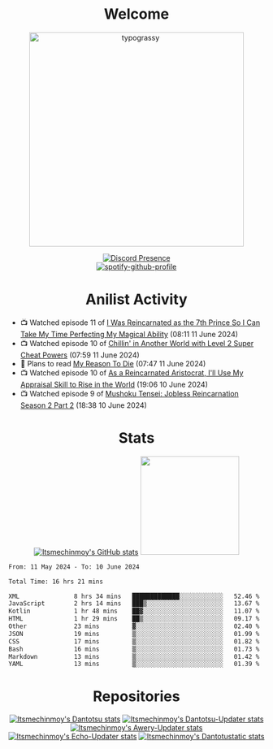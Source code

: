 <div align="center">

# Welcome
<a href="https://github.com/kawarimidoll/typograssy">
    <img alt="typograssy" src="https://typograssy.deno.dev/api?text=%E3%82%88%E3%81%86%E3%81%93%E3%81%9D%E3%81%BF%E3%81%AA%E3%81%95%E3%82%93%20-%20Itsmechinmoy--&&l0=none&l1=82d9d0&l2=027353&l3=038c4c&l4=01402e&bg=none&frame=none&speed=100&comment=" width="421.99">
</a>

[![Discord Presence](https://lanyard.cnrad.dev/api/523539866311720963?theme=dark&bg=Oe1116&animated=false&hideDiscrim=true&borderRadius=30px&hideActivity=whenNotUsed)](https://discord.com/users/523539866311720963)<br>
[![spotify-github-profile](https://spotify-github-profile.vercel.app/api/view?uid=31zczwoe3obxakjgkio7anubhkaq&cover_image=true&theme=novatorem&show_offline=true&background_color=121212&interchange=false&bar_color=53b14f&bar_color=ffffff&bar_color_cover=false)](https://spotify-github-profile.vercel.app/api/view?uid=31zczwoe3obxakjgkio7anubhkaq&redirect=true)
</div>

<div align="center">

# Anilist Activity
</div>
<!-- ANILIST_ACTIVITY:start -->

-   📺 Watched episode 11 of [I Was Reincarnated as the 7th Prince So I Can Take My Time Perfecting My Magical Ability](https://anilist.co/anime/156415) (08:11 11 June 2024)
-   📺 Watched episode 10 of [Chillin' in Another World with Level 2 Super Cheat Powers](https://anilist.co/anime/170130) (07:59 11 June 2024)
-   📖 Plans to read [My Reason To Die](https://anilist.co/manga/144006) (07:47 11 June 2024)
-   📺 Watched episode 10 of [As a Reincarnated Aristocrat, I'll Use My Appraisal Skill to Rise in the World](https://anilist.co/anime/164702) (19:06 10 June 2024)
-   📺 Watched episode 9 of [Mushoku Tensei: Jobless Reincarnation Season 2 Part 2](https://anilist.co/anime/166873) (18:38 10 June 2024)

<!-- ANILIST_ACTIVITY:end -->
<div align="center">
    
# Stats
[![Itsmechinmoy's GitHub stats](https://github-readme-stats.vercel.app/api?username=itsmechinmoy&show_icons=true&theme=algolia)](https://github.com/anuraghazra/github-readme-stats)
<img src="https://github-readme-stackoverflow.vercel.app/?userID=25004176&theme=dark" height="194"/>
</div>
<!--START_SECTION:waka-->

```txt
From: 11 May 2024 - To: 10 June 2024

Total Time: 16 hrs 21 mins

XML               8 hrs 34 mins   █████████████░░░░░░░░░░░░   52.46 %
JavaScript        2 hrs 14 mins   ███▒░░░░░░░░░░░░░░░░░░░░░   13.67 %
Kotlin            1 hr 48 mins    ██▓░░░░░░░░░░░░░░░░░░░░░░   11.07 %
HTML              1 hr 29 mins    ██▒░░░░░░░░░░░░░░░░░░░░░░   09.17 %
Other             23 mins         ▓░░░░░░░░░░░░░░░░░░░░░░░░   02.40 %
JSON              19 mins         ▒░░░░░░░░░░░░░░░░░░░░░░░░   01.99 %
CSS               17 mins         ▒░░░░░░░░░░░░░░░░░░░░░░░░   01.82 %
Bash              16 mins         ▒░░░░░░░░░░░░░░░░░░░░░░░░   01.73 %
Markdown          13 mins         ▒░░░░░░░░░░░░░░░░░░░░░░░░   01.42 %
YAML              13 mins         ▒░░░░░░░░░░░░░░░░░░░░░░░░   01.39 %
```

<!--END_SECTION:waka-->
<div align="center">

# Repositories
[![Itsmechinmoy's Dantotsu stats](https://github-readme-stats.vercel.app/api/pin/?username=itsmechinmoy&repo=dantotsu&show_icons=true&theme=algolia&description_lines_count=1)](https://github.com/itsmechinmoy/dantotsu)
[![Itsmechinmoy's Dantotsu-Updater stats](https://github-readme-stats.vercel.app/api/pin/?username=itsmechinmoy&repo=dantotsu-updater&show_icons=true&theme=algolia&description_lines_count=1)](https://github.com/itsmechinmoy/dantotsu-updater)
[![Itsmechinmoy's Awery-Updater stats](https://github-readme-stats.vercel.app/api/pin/?username=itsmechinmoy&repo=awery-updater&show_icons=true&theme=algolia&description_lines_count=1)](https://github.com/itsmechinmoy/awery-updater)
[![Itsmechinmoy's Echo-Updater stats](https://github-readme-stats.vercel.app/api/pin/?username=itsmechinmoy&repo=echo-updater&show_icons=true&theme=algolia&description_lines_count=1)](https://github.com/itsmechinmoy/echo-updater)
[![Itsmechinmoy's Dantotustatic stats](https://github-readme-stats.vercel.app/api/pin/?username=itsmechinmoy&repo=dantotustatic&show_icons=true&theme=algolia&description_lines_count=1)](https://github.com/itsmechinmoy/dantotustatic)
</div>
